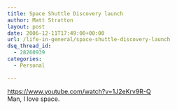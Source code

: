 ```yaml
---
title: Space Shuttle Discovery launch
author: Matt Stratton
layout: post
date: 2006-12-11T17:49:00+00:00
url: /life-in-general/space-shuttle-discovery-launch
dsq_thread_id:
  - 28260939
categories:
  - Personal

---
```

https://www.youtube.com/watch?v=1J2eKrv9R-Q  
Man, I love space.